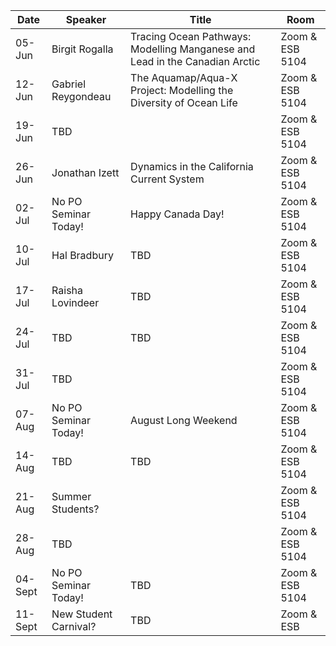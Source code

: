 Date  |  Speaker                                            |  Title                                                                                                |  Room
---------|-----------------------------------------------------|---------------------------------------------------------------------------------------------------------------------|------
05-Jun   | Birgit Rogalla                              | Tracing Ocean Pathways: Modelling Manganese and Lead in the Canadian Arctic |  Zoom & ESB 5104
12-Jun   | Gabriel Reygondeau                            | The Aquamap/Aqua-X Project: Modelling the Diversity of Ocean Life |  Zoom & ESB 5104
19-Jun   | TBD                    |                               |  Zoom & ESB 5104
26-Jun   | Jonathan Izett               | Dynamics in the California Current System |  Zoom & ESB 5104
02-Jul   | No PO Seminar Today!                          |  Happy Canada Day!                                            |  Zoom & ESB 5104
10-Jul   | Hal Bradbury                   | TBD                               |  Zoom & ESB 5104
17-Jul  | Raisha Lovindeer                             | TBD  |  Zoom & ESB 5104
24-Jul   | TBD                                           |  TBD                                                           |  Zoom & ESB 5104
31-Jul  | TBD                              |      |  Zoom & ESB 5104
07-Aug   | No PO Seminar Today!                        | August Long Weekend                        |  Zoom & ESB 5104
14-Aug   | TBD                                           |  TBD                                                           |  Zoom & ESB 5104
21-Aug  | Summer Students?                        |                                           |  Zoom & ESB 5104
28-Aug   | TBD                               |  |  Zoom & ESB 5104
04-Sept   | No PO Seminar Today!                                 | TBD          |  Zoom & ESB 5104
11-Sept  | New Student Carnival? | TBD | Zoom & ESB